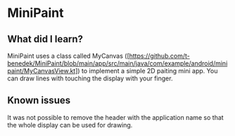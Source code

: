 # MiniPaint

## What did I learn?
MiniPaint uses a class called MyCanvas ([https://github.com/t-benedek/MiniPaint/blob/main/app/src/main/java/com/example/android/minipaint/MyCanvasView.kt])
to implement a simple 2D paiting mini app. You can draw lines with touching the display with your finger. 

## Known issues
It was not possible to remove the header with the application name so that the whole display can be used for drawing. 
